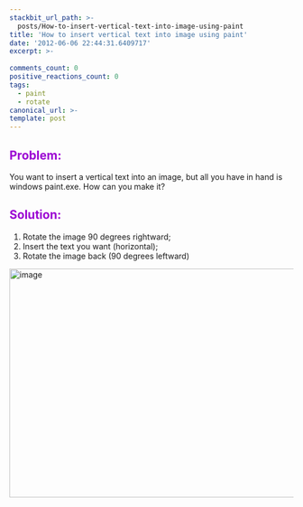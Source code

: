 ```yaml
---
stackbit_url_path: >-
  posts/How-to-insert-vertical-text-into-image-using-paint
title: 'How to insert vertical text into image using paint'
date: '2012-06-06 22:44:31.6409717'
excerpt: >-
  
comments_count: 0
positive_reactions_count: 0
tags: 
  - paint
  - rotate
canonical_url: >-
template: post
---
```

<h2><font style="font-weight: bold" color="#9b00d3">Problem:</font></h2>  <p>You want to insert a vertical text into an image, but all you have in hand is windows paint.exe. How can you make it?</p>  <h2><font color="#9b00d3"><font style="font-weight: bold">Solution:</font></font></h2>  <ol>   <li>Rotate the image 90 degrees rightward;</li>    <li>Insert the text you want (horizontal);</li>    <li>Rotate the image back (90 degrees leftward)</li> </ol>  <p><a href="http://www.zizhujy.com/blog/image.axd?picture=image_579.png"><img style="background-image: none; border-bottom: 0px; border-left: 0px; margin: 0px 10px 0px 0px; padding-left: 0px; padding-right: 0px; display: inline; border-top: 0px; border-right: 0px; padding-top: 0px" title="image" border="0" alt="image" src="http://www.zizhujy.com/blog/image.axd?picture=image_thumb_278.png" width="644" height="405" /></a></p>